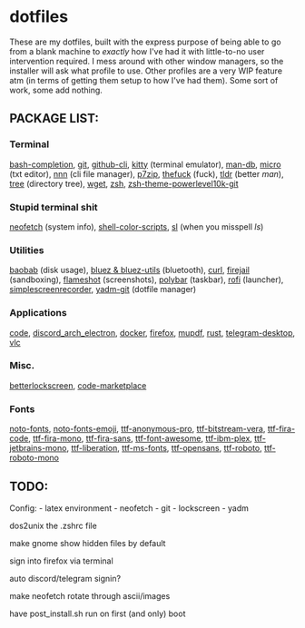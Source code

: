 # dotfiles


These are my dotfiles, built with the express purpose of being able to go from a blank machine to *exactly* how I've had it with little-to-no user intervention required. I mess around with other window managers, so the installer will ask what profile to use. Other profiles are a very WIP feature atm (in terms of getting them setup to how I've had them). Some sort of work, some add nothing.


## PACKAGE LIST:

### Terminal

[bash-completion](https://github.com/scop/bash-completion),
[git](https://git-scm.com/),
[github-cli](https://github.com/cli/cli),
[kitty](https://github.com/kovidgoyal/kitty) (terminal emulator),
[man-db](https://www.nongnu.org/man-db/),
[micro](https://micro-editor.github.io/) (txt editor),
[nnn](https://github.com/jarun/nnn) (cli file manager),
[p7zip](https://github.com/jinfeihan57/p7zip),
[thefuck](https://github.com/nvbn/thefuck) (fuck),
[tldr](https://archlinux.org/packages/community/any/tldr/) (better *man*),
[tree](http://mama.indstate.edu/users/ice/tree/) (directory tree),
[wget](https://www.gnu.org/software/wget/wget.html),
[zsh](https://www.zsh.org/),
[zsh-theme-powerlevel10k-git](https://github.com/romkatv/powerlevel10k)

### Stupid terminal shit

[neofetch](https://github.com/dylanaraps/neofetch) (system info),
[shell-color-scripts](https://gitlab.com/dwt1/shell-color-scripts),
[sl](http://www.tkl.iis.u-tokyo.ac.jp/~toyoda/index_e.html) (when you misspell *ls*)

### Utilities

[baobab](https://wiki.gnome.org/Apps/DiskUsageAnalyzer) (disk usage),
[bluez & bluez-utils](https://github.com/bluez/bluez) (bluetooth),
[curl](https://curl.se/),
[firejail](https://github.com/netblue30/firejail) (sandboxing),
[flameshot](https://github.com/flameshot-org/flameshot) (screenshots),
[polybar](https://github.com/polybar/polybar) (taskbar),
[rofi](https://github.com/DaveDavenport/rofi) (launcher),
[simplescreenrecorder](https://www.maartenbaert.be/simplescreenrecorder/),
[yadm-git](https://github.com/TheLocehiliosan/yadm) (dotfile manager)

### Applications

[code](https://github.com/microsoft/vscode),
[discord_arch_electron](https://discordapp.com/),
[docker](https://www.docker.com/),
[firefox](https://www.mozilla.org/firefox/),
[mupdf](https://mupdf.com/),
[rust](https://www.rust-lang.org/),
[telegram-desktop](https://desktop.telegram.org/),
[vlc](https://www.videolan.org/vlc/)

### Misc.

[betterlockscreen](https://github.com/pavanjadhaw/betterlockscreen),
[code-marketplace](https://marketplace.visualstudio.com/vscode)

### Fonts

[noto-fonts](),
[noto-fonts-emoji](),
[ttf-anonymous-pro](https://www.marksimonson.com/fonts/view/anonymous-pro),
[ttf-bitstream-vera](https://www-old.gnome.org/fonts/),
[ttf-fira-code](https://github.com/tonsky/FiraCode),
[ttf-fira-mono](https://github.com/mozilla/Fira),
[ttf-fira-sans](https://github.com/mozilla/Fira),
[ttf-font-awesome](https://fontawesome.com/),
[ttf-ibm-plex](https://github.com/IBM/plex),
[ttf-jetbrains-mono](https://jetbrains.com/lp/mono),
[ttf-liberation](https://github.com/liberationfonts/liberation-fonts),
[ttf-ms-fonts](http://corefonts.sourceforge.net/),
[ttf-opensans](https://fonts.google.com/specimen/Open+Sans),
[ttf-roboto](https://material.google.com/style/typography.html),
[ttf-roboto-mono](https://fonts.google.com/specimen/Roboto+Mono)

## TODO:

Config:
    - latex environment
    - neofetch
    - git
    - lockscreen
    - yadm

dos2unix the .zshrc file

make gnome show hidden files by default

sign into firefox via terminal

auto discord/telegram signin?

make neofetch rotate through ascii/images

have post_install.sh run on first (and only) boot

